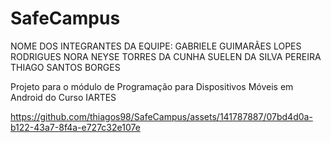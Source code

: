 # SafeCampus

NOME DOS INTEGRANTES DA EQUIPE: 
GABRIELE GUIMARÃES LOPES RODRIGUES
NORA NEYSE TORRES DA CUNHA
SUELEN DA SILVA PEREIRA
THIAGO SANTOS BORGES

Projeto para o módulo de Programação para Dispositivos Móveis em Android do Curso IARTES

https://github.com/thiagos98/SafeCampus/assets/141787887/07bd4d0a-b122-43a7-8f4a-e727c32e107e
